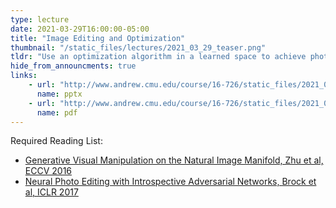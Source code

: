 ```yaml
---
type: lecture
date: 2021-03-29T16:00:00-05:00
title: "Image Editing and Optimization"
thumbnail: "/static_files/lectures/2021_03_29_teaser.png"
tldr: "Use an optimization algorithm in a learned space to achieve photo manipulation"
hide_from_announcments: true
links:
    - url: "http://www.andrew.cmu.edu/course/16-726/static_files/2021_03_29_image_editing_optimization.pptx"
      name: pptx
    - url: "http://www.andrew.cmu.edu/course/16-726/static_files/2021_03_29_image_editing_optimization.pdf"
      name: pdf
---
```

Required Reading List:
- [Generative Visual Manipulation on the Natural Image Manifold, Zhu et al, ECCV 2016](https://arxiv.org/abs/1609.03552)
- [Neural Photo Editing with Introspective Adversarial Networks, Brock et al, ICLR 2017](https://arxiv.org/abs/1609.07093)
